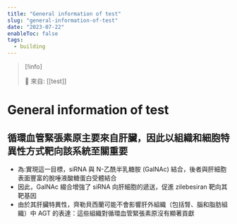 ```yaml
---
title: "General information of test"
slug: "general-information-of-test"
date: "2023-07-22"
enableToc: false
tags:
  - building
---
```


> [!info]
>
> 🌱 來自: [[test]]

# General information of test

## 循環血管緊張素原主要來自肝臟，因此以組織和細胞特異性方式靶向該系統至關重要

- 為:實現這一目標，siRNA 與 N-乙酰半乳糖胺 (GalNAc) 結合，後者與肝細胞表面豐富的脫唾液酸糖蛋白受體結合
- 因此，GalNAc 綴合增強了 siRNA 向肝細胞的遞送，促進 zilebesiran 靶向其靶基因
- 由於其肝臟特異性，齊勒貝西蘭可能不會影響肝外組織（包括腎、腦和脂肪組織）中 AGT 的表達：這些組織對循環血管緊張素原沒有顯著貢獻


